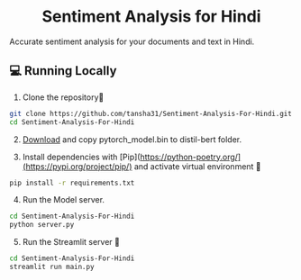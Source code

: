<h1 align="center">
Sentiment Analysis for Hindi
</h1>

Accurate sentiment analysis for your documents and text in Hindi.

## 💻 Running Locally

1. Clone the repository📂

```bash
git clone https://github.com/tansha31/Sentiment-Analysis-For-Hindi.git
cd Sentiment-Analysis-For-Hindi
```

2. [Download](https://drive.google.com/file/d/1Tqx3tX5pcBHFpy-04OsYODepjiRV2MMy/view?usp=share_link) and copy pytorch_model.bin to distil-bert folder.

3. Install dependencies with [Pip](https://python-poetry.org/](https://pypi.org/project/pip/) and activate virtual environment 🔨

```bash
pip install -r requirements.txt
```

4. Run the Model server.

```bash
cd Sentiment-Analysis-For-Hindi
python server.py
```

5. Run the Streamlit server 🚀

```bash
cd Sentiment-Analysis-For-Hindi
streamlit run main.py
```
